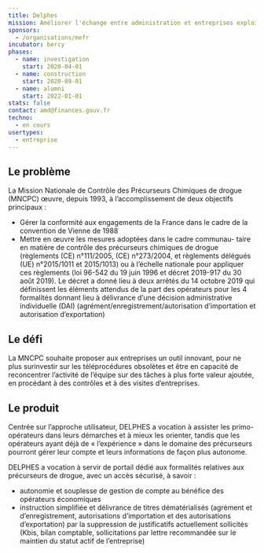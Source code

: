 ```yaml
---
title: Delphes
mission: Améliorer l'échange entre administration et entreprises exploitant des précurseurs chimiques
sponsors:
  - /organisations/mefr
incubator: bercy
phases:
  - name: investigation
    start: 2020-04-01
  - name: construction
    start: 2020-09-01
  - name: alumni
    start: 2022-01-01
stats: false
contact: amd@finances.gouv.fr
techno:
  - en cours
usertypes:
  - entreprise
---
```

## Le problème 

La Mission Nationale de Contrôle des Précurseurs Chimiques de drogue (MNCPC) œuvre, depuis 1993, à l’accomplissement
de deux objectifs principaux :

- Gérer la conformité aux engagements de la France dans le cadre de la convention de Vienne de 1988
- Mettre en œuvre les mesures adoptées dans le cadre communau- taire en matière de contrôle des précurseurs chimiques de drogue 
(règlements (CE) n°111/2005, (CE) n°273/2004, et règlements délégués (UE) n°2015/1011 et 2015/1013)
ou à l’échelle nationale pour appliquer ces règlements (loi 96-542 du 19 juin 1996 et décret 2019-917 du 30 août 2019).
Le décret a donné lieu à deux arrêtés du 14 octobre 2019 qui définissent les éléments attendus de la part des opérateurs
pour les 4 formalités donnant lieu à délivrance d’une décision administrative individuelle (DAI)
(agrément/enregistrement/autorisation d’importation et autorisation d’exportation)

## Le défi 

La MNCPC souhaite proposer aux entreprises un outil innovant, pour ne plus surinvestir sur les téléprocédures obsolètes 
et être en capacité de reconcentrer l’activité de l’équipe sur des tâches à plus forte valeur ajoutée, 
en procédant à des contrôles et à des visites d’entreprises.


## Le produit

Centrée sur l’approche utilisateur, DELPHES a vocation à assister les primo-opérateurs dans leurs démarches
et à mieux les orienter, tandis que les opérateurs ayant déjà de « l’expérience » dans le domaine des précurseurs 
pourront gérer leur compte et leurs informations de façon plus autonome.

DELPHES a vocation à servir de portail dédié aux formalités relatives aux précurseurs de drogue, avec un accès sécurisé, 
à savoir :
- autonomie et souplesse de gestion de compte au bénéfice des opérateurs économiques
- instruction simplifiée et délivrance de titres dématérialisés (agrément et d’enregistrement, autorisations d’importation 
et des autorisations d’exportation) par la suppression de justificatifs actuellement sollicités 
(Kbis, bilan comptable, sollicitations par lettre recommandée sur le maintien du statut actif de l’entreprise)
